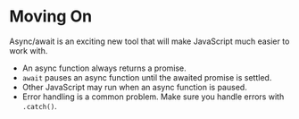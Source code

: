# Moving On

Async/await is an exciting new tool that will make JavaScript much easier to
work with.

* An async function always returns a promise.
* `await` pauses an async function until the awaited promise is settled.
* Other JavaScript may run when an async function is paused.
* Error handling is a common problem. Make sure you handle errors with `.catch()`.
